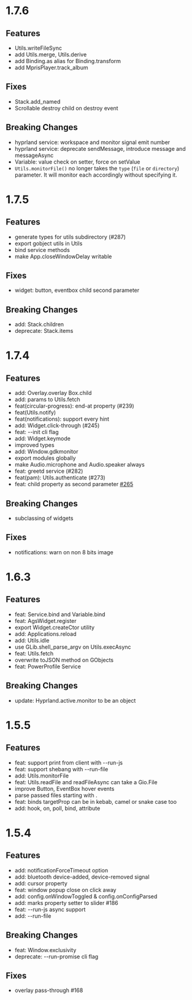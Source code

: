 # 1.7.6

## Features

- Utils.writeFileSync
- add Utils.merge, Utils.derive
- add Binding.as alias for Binding.transform
- add MprisPlayer.track_album

## Fixes

- Stack.add_named
- Scrollable destroy child on destroy event

## Breaking Changes

- hyprland service: workspace and monitor signal emit number
- hyprland service: deprecate sendMessage, introduce message and messageAsync
- Variable: value check on setter, force on setValue
- `Utils.monitorFile()` no longer takes the `type` (`file` or `directory`) parameter. It will monitor each accordingly without specifying it.

# 1.7.5

## Features

- generate types for utils subdirectory (#287)
- export gobject utils in Utils
- bind service methods
- make App.closeWindowDelay writable

## Fixes

- widget: button, eventbox child second parameter

## Breaking Changes

- add: Stack.children
- deprecate: Stack.items

# 1.7.4

## Features

- add: Overlay.overlay Box.child
- add: params to Utils.fetch
- feat(circular-progress): end-at property (#239)
- feat(Utils.notify)
- feat(notifications): support every hint
- add: Widget.click-through (#245)
- feat: --init cli flag
- add: Widget.keymode
- improved types
- add: Window.gdkmonitor
- export modules globally
- make Audio.microphone and Audio.speaker always
- feat: greetd service (#282)
- feat(pam): Utils.authenticate (#273)
- feat: child property as second parameter [#265](https://github.com/Aylur/ags/pull/265/)

## Breaking Changes

- subclassing of widgets

## Fixes

- notifications: warn on non 8 bits image

# 1.6.3

## Features

- feat: Service.bind and Variable.bind
- feat: AgsWidget.register
- export Widget.createCtor utility
- add: Applications.reload
- add: Utils.idle
- use GLib.shell_parse_argv on Utils.execAsync
- feat: Utils.fetch
- overwrite toJSON method on GObjects
- feat: PowerProfile Service

## Breaking Changes

- update: Hyprland.active.monitor to be an object

# 1.5.5

## Features

- feat: support print from client with --run-js
- feat: support shebang with --run-file
- add: Utils.monitorFile
- feat: Utils.readFile and readFileAsync can take a Gio.File
- improve Button, EventBox hover events
- parse passed files starting with .
- feat: binds targetProp can be in kebab, camel or snake case too
- add: hook, on, poll, bind, attribute

# 1.5.4

## Features

- add: notificationForceTimeout option
- add: bluetooth device-added, device-removed signal
- add: cursor property
- feat: window popup close on click away
- add: config.onWindowToggled & config.onConfigParsed
- add: marks property setter to slider #186
- feat: --run-js async support
- add: --run-file

## Breaking Changes

- feat: Window.exclusivity
- deprecate: --run-promise cli flag

## Fixes

- overlay pass-through #168
